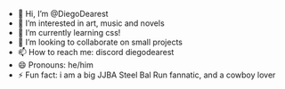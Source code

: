 - 👋 Hi, I’m @DiegoDearest
- 👀 I’m interested in art, music and novels
- 🌱 I’m currently learning css!
- 💞️ I’m looking to collaborate on small projects
- 📫 How to reach me: discord diegodearest
- 😄 Pronouns: he/him
- ⚡ Fun fact: i am a big JJBA Steel Bal Run fannatic, and a cowboy lover

<!---
DiegoDearest/DiegoDearest is a ✨ special ✨ repository because its `README.md` (this file) appears on your GitHub profile.
You can click the Preview link to take a look at your changes.
--->
